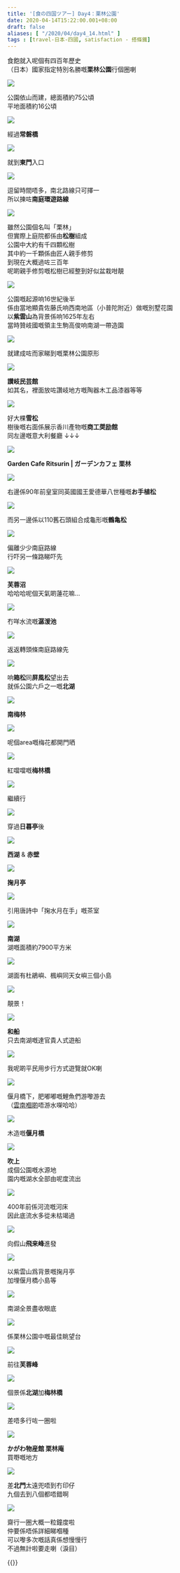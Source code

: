 ```yaml
---
title: '[食の四国ツアー] Day4：栗林公園'
date: 2020-04-14T15:22:00.001+08:00
draft: false
aliases: [ "/2020/04/day4_14.html" ]
tags : [travel-日本-四國, satisfaction - 搭條鐵]
---
```


食飽就入呢個有四百年歷史  
（日本）國家指定特別名勝嘅**栗林公園**行個圈喇  

![](/images/shikoku4b.jpg)

公園依山而建，總面積約75公頃  
平地面積約16公頃  

![](/images/shikoku4b1.jpg)

經過**常磐橋**  

![](/images/shikoku4b2.jpg)

就到**東門**入口  

![](/images/shikoku4b3.jpg)

逗留時間唔多，南北路線只可擇一  
所以揀咗**南庭環遊路線**  

![](/images/shikoku4b4.jpg)

雖然公園個名叫「栗林」  
但實際上庭院都係由**松樹**組成  
公園中大約有千四顆松樹  
其中約一千顆係由匠人親手修剪  
到現在大概過咗三百年  
呢啲親手修剪嘅松樹已經整到好似盆栽咁靚  

![](/images/shikoku4b5.jpg)

公園嘅起源响16世紀後半  
係由當地顯貴佐藤氏响西南地區（小普陀附近）做嘅別墅花園  
以**紫雲山**為背景係响1625年左右  
當時贊岐國嘅領主生駒高俊响南湖一帶造園  

![](/images/shikoku4b6.jpg)

就建成咗而家睇到嘅栗林公園原形  

![](/images/shikoku4b7.jpg)

**讃岐民芸館**  
如其名，裡面放咗讚岐地方嘅陶器木工品漆器等等  

![](/images/shikoku4b8.jpg)

好大棵**雪松**  
樹後嘅右面係展示香川產物嘅**商工奨励館**  
同左邊嘅意大利餐廳 ↓↓↓  

![](/images/shikoku4b9.jpg)

**Garden Cafe Ritsurin | ガーデンカフェ 栗林**  

![](/images/shikoku4b10.jpg)

右邊係90年前皇室同英國國王愛德華八世種嘅**お手植松**  

![](/images/shikoku4b11.jpg)

而另一邊係以110舊石頭組合成龜形嘅**鶴亀松**  

![](/images/shikoku4b12.jpg)

偏離少少南庭路線  
行吓另一條路睇吓先  

![](/images/shikoku4b13.jpg)

**芙蓉沼**  
哈哈哈呢個天氣啲蓮花嘛...  

![](/images/shikoku4b14.jpg)

冇咩水流嘅**潺湲池**  

![](/images/shikoku4b15.jpg)

返返轉頭條南庭路線先  

![](/images/shikoku4b16.jpg)

响**箱松**同**屏風松**望出去  
就係公園六戶之一嘅**北湖**  

![](/images/shikoku4b17.jpg)

**南梅林**  

![](/images/shikoku4b18.jpg)

呢個area嘅梅花都開門晒  

![](/images/shikoku4b19.jpg)

紅噹噹嘅**梅林橋**  

![](/images/shikoku4b20.jpg)

繼續行  

![](/images/shikoku4b21.jpg)

穿過**日暮亭**後  

![](/images/shikoku4b22.jpg)

**西湖** & **赤壁**  

![](/images/shikoku4b23.jpg)

**掬月亭**  

![](/images/shikoku4b24.jpg)

引用唐詩中「掬水月在手」嘅茶室  

![](/images/shikoku4b25.jpg)

**南湖**  
湖嘅面積約7900平方米  

![](/images/shikoku4b26.jpg)

湖面有杜鵑嶼、楓嶼同天女嶼三個小島  

![](/images/shikoku4b27.jpg)

靚景！  

![](/images/shikoku4b28.jpg)

**和船**  
只去南湖嘅達官貴人式遊船  

![](/images/shikoku4b29.jpg)

我呢啲平民用步行方式遊覽就OK喇  

![](/images/shikoku4b30.jpg)

偃月橋下，肥嘟嘟嘅鯉魚們游嚟游去  
（[雲南嗰啲](https://hidie.net/yunnan3b/)唔游水㗎哈哈）  

![](/images/shikoku4b31.jpg)

木造嘅**偃月橋**  

![](/images/shikoku4b32.jpg)

**吹上**  
成個公園嘅水源地  
園内嘅湖水全部由呢度流出  

![](/images/shikoku4b33.jpg)

400年前係河流嘅河床  
因此底流水多從未枯竭過  

![](/images/shikoku4b34.jpg)

向假山**飛来峰**進發  

![](/images/shikoku4b35.jpg)

以紫雲山爲背景嘅掬月亭  
加埋偃月橋小島等  

![](/images/shikoku4b36.jpg)

南湖全景盡收眼底  

![](/images/shikoku4b37.jpg)

係栗林公園中嘅最佳眺望台  

![](/images/shikoku4b38.jpg)

前往**芙蓉峰**  

![](/images/shikoku4b39.jpg)

個景係**北湖**加**梅林橋**  

![](/images/shikoku4b40.jpg)

差唔多行咗一圈啦  

![](/images/shikoku4b41.jpg)

**かがわ物産館 栗林庵**  
買嘢嘅地方  

![](/images/shikoku4b42.jpg)

差**北門**太遠兜唔到冇印仔  
九個去到八個都唔錯啊  

![](/images/shikoku4b43.jpg)

齋行一圈大概一粒鐘度啦  
仲要係唔係詳細睇嗰種  
可以嚟多次嘅話真係想慢慢行  
不過無計啦要走喇（淚目）  
  
{{<shikoku>}}
  
